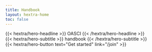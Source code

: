 ```yaml
---
title: Handbook
layout: hextra-home
toc: false
---
```


<div class="hx-mt-6 hx-mb-6">
{{< hextra/hero-headline >}}
  OASCI
{{< /hextra/hero-headline >}}
</div>

<div class="hx-mb-12">
{{< hextra/hero-subtitle >}}
  handbook
{{< /hextra/hero-subtitle >}}
</div>

<div class="hx-mb-6">
{{< hextra/hero-button text="Get started" link="/join" >}}
</div>
